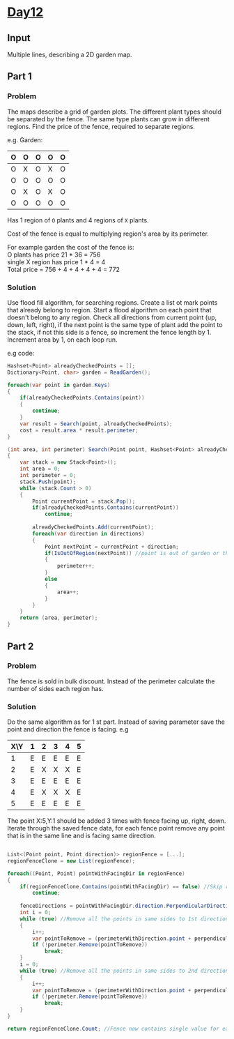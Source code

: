 # [Day12](https://adventofcode.com/2024/day/12)

## Input
Multiple lines, describing a 2D garden map.

## Part 1

### Problem
The maps describe a grid of garden plots. The different plant types should be separated by the fence.
The same type plants can grow in different regions. Find the price of the fence, required to separate regions.

e.g.
Garden:

| O   | O   | O   | O   | O   |
| --- | --- | --- | --- | --- |
| O   | X   | O   | X   | O   |
| O   | O   | O   | O   | O   |
| O   | X   | O   | X   | O   |
| O   | O   | O   | O   | O   |

Has 1 region of `O` plants and 4 regions of `X` plants.

Cost of the fence is equal to multiplying region's area by its perimeter.

For example garden the cost of the fence is:  
O plants has price 21 * 36 = 756  
single X region has price 1 * 4 = 4  
Total price = 756 + 4 + 4 + 4 + 4 = 772


### Solution
Use flood fill algorithm, for searching regions.
Create a list ot mark points that already belong to region.
Start a flood algorithm on each point that doesn't belong to any region.
Check all directions from current point (up, down, left, right), if the next point is the same type of plant add the point to the stack, if not this side is a fence, so increment the fence length by 1.
Increment area by 1, on each loop run.

e.g code:
```csharp
Hashset<Point> alreadyCheckedPoints = [];
Dictionary<Point, char> garden = ReadGarden();

foreach(var point in garden.Keys)
{
    if(alreadyCheckedPoints.Contains(point))
    {
        continue;
    }
    var result = Search(point, alreadyCheckedPoints);
    cost = result.area * result.perimeter;
}

(int area, int perimeter) Search(Point point, Hashset<Point> alreadyCheckedPoints)
{
    var stack = new Stack<Point>();
    int area = 0;
    int perimeter = 0;
    stack.Push(point);
    while (stack.Count > 0)
    {
        Point currentPoint = stack.Pop();
        if(alreadyCheckedPoints.Contains(currentPoint))
            continue;
        
        alreadyCheckedPoints.Add(currentPoint);
        foreach(var direction in directions)
        {
            Point nextPoint = currentPoint + direction;
            if(IsOutOfRegion(nextPoint)) //point is out of garden or the plant type is different the current region plan type
            {
                perimeter++;
            }
            else
            {
                area++;    
            }
        }
    }
    return (area, perimeter);
}   

```

## Part 2
### Problem
The fence is sold in bulk discount. Instead of the perimeter calculate the number of sides each region has.

### Solution
Do the same algorithm as for 1 st part. Instead of saving parameter save the point and direction the fence is facing.
e.g

| X\Y | 1 | 2 | 3 | 4 | 5 |
|-----|---|---|---|---|---|
| 1   | E | E | E | E | E |
| 2   | E | X | X | X | E |
| 3   | E | E | E | E | E |
| 4   | E | X | X | X | E |
| 5   | E | E | E | E | E |

The point X:5,Y:1 should be added 3 times with fence facing up, right, down.
Iterate through the saved fence data, for each fence point remove any point that is in the same line and is facing same direction.

```csharp

List<(Point point, Point direction)> regionFence = [...];
regionFenceClone = new List(regionFence);

foreach((Point, Point) pointWithFacingDir in regionFence)
{
    if(regionFenceClone.Contains(pointWithFacingDir) == false) //Skip removed points to prevent side from being deleted completly
        continue;
        
    fenceDirections = pointWithFacingDir.direction.PerpendicularDirections; //for up direction its left and right;
    int i = 0;
    while (true) //Remove all the points in same sides to 1st direction
    {
        i++;
        var pointToRemove = (perimeterWithDirection.point + perpendicularDirections[0] * i, perimeterWithDirection.direction);
        if (!perimeter.Remove(pointToRemove))
            break;
    }
    i = 0;
    while (true) //Remove all the points in same sides to 2nd direction
    {
        i++;
        var pointToRemove = (perimeterWithDirection.point + perpendicularDirections[1] * i, perimeterWithDirection.direction);
        if (!perimeter.Remove(pointToRemove))
            break;
    }
}

return regionFenceClone.Count; //Fence now contains single value for each side
```


